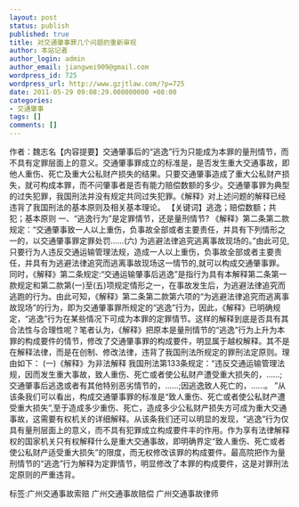 ```yaml
---
layout: post
status: publish
published: true
title: 对交通肇事罪几个问题的重新审视
author: 本站记者
author_login: admin
author_email: jiangwei909@gmail.com
wordpress_id: 725
wordpress_url: http://www.gzjtlaw.com/?p=725
date: 2011-05-29 09:08:29.000000000 +08:00
categories:
- 交通肇事
tags: []
comments: []
---
```

作者：魏志名【内容提要】交通肇事后的&ldquo;逃逸&rdquo;行为只能成为本罪的量刑情节，而不具有定罪层面上的意义。交通肇事罪成立的标准是，是否发生重大交通事故，即他人重伤、死亡及重大公私财产损失的结果。只要交通肇事造成了重大公私财产损失，就可构成本罪，而不问肇事者是否有能力赔偿数额的多少。交通肇事罪为典型的过失犯罪，我国刑法并没有规定共同过失犯罪。《解释》对上述问题的解释已经违背了我国刑法的基本原则及相关基本理论。  【关键词】逃逸；赔偿数额；共犯；基本原则  一、&ldquo;逃逸行为&rdquo;是定罪情节，还是量刑情节?  《解释》第二条第二款规定：&ldquo;交通肇事致一人以上重伤，负事故全部或者主要责任，并具有下列情形之一的，以交通肇事罪定罪处罚&hellip;&hellip;(六) 为逃避法律追究逃离事故现场的。&rdquo;由此可见,只要行为人违反交通运输管理法规，造成一人以上重伤，负事故全部或者主要责任，并具有为逃避法律追究而逃离事故现场这一情节的,就可以构成交通肇事罪。同时，《解释》第二条规定:&ldquo;交通运输肇事后逃逸&rdquo;是指行为具有本解释第二条第一款规定和第二款第(一)至(五)项规定情形之一，在事故发生后，为逃避法律追究而逃跑的行为。由此可知，《解释》第二条第二款第六项的&ldquo;为逃避法律追究而逃离事故现场&rdquo;的行为，即为交通肇事罪所规定的&ldquo;逃逸&rdquo;行为，因此，《解释》已明确规定，&ldquo;逃逸&rdquo;行为在某些情况下可成为本罪的定罪情节。这样的解释到底是否具有其合法性与合理性呢？笔者认为，《解释》把原本是量刑情节的&ldquo;逃逸&rdquo;行为上升为本罪的构成要件的情节，修改了交通肇事罪的构成要件，明显属于越权解释。其不是在解释法律，而是在创制、修改法律，违背了我国刑法所规定的罪刑法定原则。理由如下：  (一)《解释》为非法解释  我国刑法第133条规定：&ldquo;违反交通运输管理法规，因而发生重大事故，致人重伤、死亡或者使公私财产遭受重大损失的，&hellip;&hellip;;交通肇事后逃逸或者有其他特别恶劣情节的，&hellip;&hellip;;因逃逸致人死亡的，&hellip;&hellip;。 &rdquo;从该条我们可以看出，构成交通肇事罪的标准是&ldquo;致人重伤、死亡或者使公私财产遭受重大损失&rdquo;,至于造成多少重伤、死亡，造成多少公私财产损失方可成为重大交通事故，这需要有权机关的详细解释。从该条我们还可以明显的发现，&ldquo;逃逸&rdquo;行为仅具有量刑层面上的意义，而不具有犯罪成立构成要件丰的作用。作为享有法律解释权的国家机关只有权解释什么是重大交通事故，即明确界定&ldquo;致人重伤、死亡或者使公私财产适受重大损失&rdquo;的限度，而无权修改该罪的构成要件。最高院把作为量刑情节的&ldquo;逃逸&rdquo;行为解释为定罪情节，明显修改了本罪的构成要件，这是对罪刑法定原则的严重违背。 标签:广州交通事故索赔 广州交通事故赔偿 广州交通事故律师
